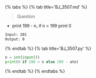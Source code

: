 {% tabs %}
{% tab title='BJ_3507.md' %}

> Question

* print 199 - n, if n > 199 print 0

```txt
Input: 201
Output: 0
```

{% endtab %}
{% tab title='BJ_3507.py' %}

```py
n = int(input())
print(0 if 199 < n else 199 - ate)
```

{% endtab %}
{% endtabs %}
